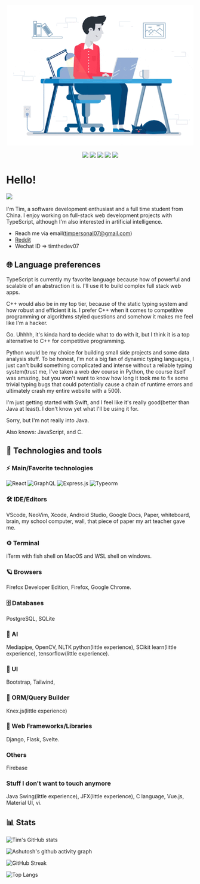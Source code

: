 
<p align="center">

  <img src="dev.gif" width="500" />
</p>

<p align="center">
  <img src="https://raw.githubusercontent.com/devicon/devicon/master/icons/typescript/typescript-original.svg" width="100">
  <img src="https://raw.githubusercontent.com/devicon/devicon/master/icons/react/react-original.svg" width="100">
  <img src="https://raw.githubusercontent.com/devicon/devicon/master/icons/graphql/graphql-plain.svg" width="100">
  <img src="https://raw.githubusercontent.com/devicon/devicon/master/icons/cplusplus/cplusplus-original.svg" width="100">
  <img src="https://raw.githubusercontent.com/devicon/devicon/master/icons/tailwindcss/tailwindcss-plain.svg" width="100">
</p>


# Hello!

![](https://komarev.com/ghpvc/?username=timthedev07&label=views&color=blue&style=flat-square)

I'm Tim, a software development enthusiast and a full time student from China.
I enjoy working on full-stack web development projects with TypeScript, although I'm also interested in artificial intelligence.

- Reach me via email(timpersonal07@gmail.com)
- [Reddit](https://www.reddit.com/user/im-just-a-dev)
- Wechat ID => timthedev07

## 🌐  Language preferences

TypeScript is currently my favorite language because how of powerful and scalable of an abstraction it is. I'll use it to build complex full stack web apps.

C++ would also be in my top tier, because of the static typing system and how robust and efficient it is. I prefer C++ when it comes to competitive programming or algorithms styled questions and somehow it makes me feel like I'm a hacker.

Go. Uhhhh, it's kinda hard to decide what to do with it, but I think it is a top alternative to C++ for competitive programming.

Python would be my choice for building small side projects and some data analysis stuff. To be honest, I'm not a big fan of dynamic typing languages, I just can't build something complicated and intense without a reliable typing system(trust me, I've taken a web dev course in Python, the course itself was amazing, but you won't want to know how long it took me to fix some trivial typing bugs that could potentially cause a chain of runtime errors and ultimately crash my entire website with a 500).

I'm just getting started with Swift, and I feel like it's really good(better than Java at least). I don't know yet what I'll be using it for.

Sorry, but I'm not really into Java.

Also knows: JavaScript, and C.

## 🚀  Technologies and tools

### ⚡  Main/Favorite technologies

![React](https://img.shields.io/badge/-React-323232?style=for-the-badge&logo=react) ![GraphQL](https://img.shields.io/badge/-Graphql-black?style=for-the-badge&logo=graphql) ![Express.js](https://img.shields.io/badge/-Express.JS-4f4c46?style=for-the-badge&logo=express) ![Typeorm](https://img.shields.io/badge/-Typeorm-97a4b8?style=for-the-badge&logo=typescript)

### 🛠  IDE/Editors

VScode, NeoVim, Xcode, Android Studio, Google Docs, Paper, whiteboard, brain, my school computer, wall, that piece of paper my art teacher gave me.

### ⚙️  Terminal

iTerm with fish shell on MacOS and WSL shell on windows.

### 🪐  Browsers

Firefox Developer Edition, Firefox, Google Chrome.

### 🗄️  Databases

PostgreSQL, SQLite

### 🤖  AI

Mediapipe, OpenCV, NLTK python(little experience), SCikit learn(little experience), tensorflow(little experience).

### 🌆  UI

Bootstrap, Tailwind,

### 📁  ORM/Query Builder

Knex.js(little experience)

### 🦾  Web Frameworks/Libraries

Django, Flask, Svelte.

### Others

Firebase

### Stuff I don't want to touch anymore

Java Swing(little experience), JFX(little experience), C language, Vue.js, Material UI, vi.

## 📊  Stats

![Tim's GitHub stats](https://github-readme-stats.vercel.app/api?username=timthedev07&show_icons=true&theme=gruvbox)

![Ashutosh's github activity graph](https://activity-graph.herokuapp.com/graph?username=timthedev07&theme=github)

![GitHub Streak](http://github-readme-streak-stats.herokuapp.com?user=timthedev07&theme=gruvbox)

![Top Langs](https://github-readme-stats.vercel.app/api/top-langs/?username=timthedev07&theme=gruvbox)
